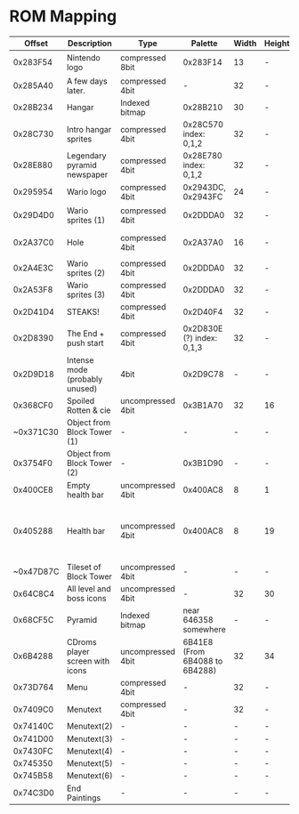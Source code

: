 # ROM Mapping

| Offset   | Description | Type | Palette | Width | Height | Image
| -------- | ----------- | ---- | ------- | ----- | ------ | -----
| 0x283F54 | Nintendo logo | compressed 8bit | 0x283F14 | 13 | - | ![Image](/images/rom-mapping/Nintendo-Logo.png)
| 0x285A40 | A few days later. | compressed 4bit | - | 32 | - | ![Image](/images/rom-mapping/A-Few-Days-Later.png)
| 0x28B234 | Hangar | Indexed bitmap | 0x28B210 | 30 | - | -
| 0x28C730 | Intro hangar sprites | compressed 4bit | 0x28C570 index: 0,1,2 | 32 | - | ![Image](/images/rom-mapping/Intro-Hangar-Sprites.png)
| 0x28E880 | Legendary pyramid newspaper | compressed 4bit | 0x28E780 index: 0,1,2 | 32 | - | ![Image](/images/rom-mapping/Legendary-Pyramid-Newspaper.png)
| 0x295954 | Wario logo | compressed 4bit | 0x2943DC, 0x2943FC | 24 | - | -
| 0x29D4D0 | Wario sprites (1) | compressed 4bit | 0x2DDDA0 | 32 | -| ![Image](/images/rom-mapping/Wario-Sprites-1.png)
| 0x2A37C0 | Hole | compressed 4bit | 0x2A37A0 | 16 | - | ![Image](/images/rom-mapping/Hole.png)
| 0x2A4E3C | Wario sprites (2) | compressed 4bit | 0x2DDDA0 | 32 | - | -
| 0x2A53F8 | Wario sprites (3) | compressed 4bit | 0x2DDDA0 | 32 | - | -
| 0x2D41D4 | STEAKS! | compressed 4bit | 0x2D40F4 | 32 | - | -
| 0x2D8390 | The End + push start | compressed 4bit | 0x2D830E (?) index: 0,1,3 | 32 | - | -
| 0x2D9D18 | Intense mode (probably unused) | 4bit | 0x2D9C78 | - | - | -
| 0x368CF0 | Spoiled Rotten & cie | uncompressed 4bit | 0x3B1A70 | 32 | 16 | ![Image](/images/rom-mapping/Spoiled-Rotten-1.png)
| ~0x371C30| Object from Block Tower (1) | - | - | - | - | -
| 0x3754F0 | Object from Block Tower (2) | - | 0x3B1D90 | - | - | -
| 0x400CE8 | Empty health bar |  uncompressed 4bit |0x400AC8 | 8 | 1 | ![Image](/images/rom-mapping/Empty-Health.png)
| 0x405288 | Health bar | uncompressed 4bit | 0x400AC8 | 8 | 19 | ![Image](/images/rom-mapping/Health-Bar.png)
| ~0x47D87C | Tileset of Block Tower | uncompressed 4bit | - | - | - | -
| 0x64C8C4 | All level and boss icons | uncompressed 4bit | - | 32 | 30 | -
| 0x68CF5C | Pyramid | Indexed bitmap | near 646358 somewhere | - | - | -
| 0x6B4288 | CDroms player screen with icons | uncompressed 4bit | 6B41E8 (From 6B4088 to 6B4288) | 32 | 34 | -
| 0x73D764 | Menu | compressed 4bit | - | 32 | - | -
| 0x7409C0 | Menutext | compressed 4bit | - | 32 | - | -
| 0x74140C | Menutext(2) | - | - | - | - | -
| 0x741D00 | Menutext(3) | - | - | - | - | -
| 0x7430FC | Menutext(4) | - | - | - | - | -
| 0x745350 | Menutext(5) | - | - | - | - | -
| 0x745B58 | Menutext(6) | - | - | - | - | -
| 0x74C3D0 | End Paintings | - | - | - | - | -
